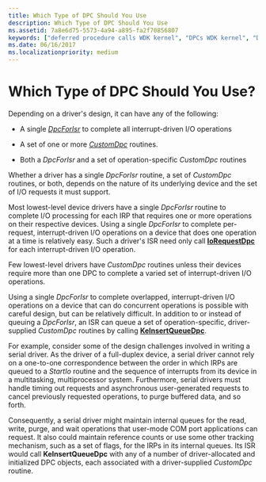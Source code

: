 ```yaml
---
title: Which Type of DPC Should You Use
description: Which Type of DPC Should You Use
ms.assetid: 7a8e6d75-5573-4a94-a895-fa2f70856807
keywords: ["deferred procedure calls WDK kernel", "DPCs WDK kernel", "DpcForIsr", "CustomDpc"]
ms.date: 06/16/2017
ms.localizationpriority: medium
---
```


# Which Type of DPC Should You Use?





Depending on a driver's design, it can have any of the following:

-   A single [*DpcForIsr*](https://docs.microsoft.com/windows-hardware/drivers/ddi/wdm/nc-wdm-io_dpc_routine) to complete all interrupt-driven I/O operations

-   A set of one or more [*CustomDpc*](https://docs.microsoft.com/windows-hardware/drivers/ddi/wdm/nc-wdm-kdeferred_routine) routines.

-   Both a *DpcForIsr* and a set of operation-specific *CustomDpc* routines

Whether a driver has a single *DpcForIsr* routine, a set of *CustomDpc* routines, or both, depends on the nature of its underlying device and the set of I/O requests it must support.

Most lowest-level device drivers have a single *DpcForIsr* routine to complete I/O processing for each IRP that requires one or more operations on their respective devices. Using a single *DpcForIsr* to complete per-request, interrupt-driven I/O operations on a device that does one operation at a time is relatively easy. Such a driver's ISR need only call [**IoRequestDpc**](https://docs.microsoft.com/windows-hardware/drivers/ddi/wdm/nf-wdm-iorequestdpc) for each interrupt-driven I/O operation.

Few lowest-level drivers have *CustomDpc* routines unless their devices require more than one DPC to complete a varied set of interrupt-driven I/O operations.

Using a single *DpcForIsr* to complete overlapped, interrupt-driven I/O operations on a device that can do concurrent operations is possible with careful design, but can be relatively difficult. In addition to or instead of queuing a *DpcForIsr*, an ISR can queue a set of operation-specific, driver-supplied *CustomDpc* routines by calling [**KeInsertQueueDpc**](https://docs.microsoft.com/windows-hardware/drivers/ddi/wdm/nf-wdm-keinsertqueuedpc).

For example, consider some of the design challenges involved in writing a serial driver. As the driver of a full-duplex device, a serial driver cannot rely on a one-to-one correspondence between the order in which IRPs are queued to a *StartIo* routine and the sequence of interrupts from its device in a multitasking, multiprocessor system. Furthermore, serial drivers must handle timing out requests and asynchronous user-generated requests to cancel previously requested operations, to purge buffered data, and so forth.

Consequently, a serial driver might maintain internal queues for the read, write, purge, and wait operations that user-mode COM port applications can request. It also could maintain reference counts or use some other tracking mechanism, such as a set of flags, for the IRPs in its internal queues. Its ISR would call **KeInsertQueueDpc** with any of a number of driver-allocated and initialized DPC objects, each associated with a driver-supplied *CustomDpc* routine.

 

 




